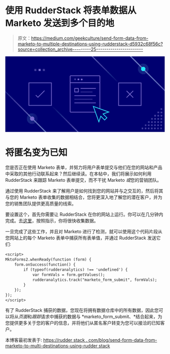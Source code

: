 # 使用 RudderStack 将表单数据从 Marketo 发送到多个目的地

> 原文：<https://medium.com/geekculture/send-form-data-from-marketo-to-multiple-destinations-using-rudderstack-d5932c68f56c?source=collection_archive---------25----------------------->

![](img/b350d096e61c182e044a8078389f1043.png)

# 将匿名变为已知

您是否正在使用 Marketo 表单，并努力将用户表单提交与他们在您的网站和产品中采取的其他行动联系起来？然后继续读。在本帖中，我们将展示如何利用 RudderStack 来跟踪 Marketo 表单提交，而不干扰 Marketo *或*您的营销团队。

通过使用 RudderStack 来了解用户是如何找到您的网站并与之交互的，然后将其与您的 Marketo 表单收集的数据相结合，您将更深入地了解您的潜在客户，并为您的销售团队提供更高质量的线索。

要设置这个，首先你需要让 RudderStack 在你的网站上运行。你可以在几分钟内完成。去[这里](https://docs.rudderstack.com/stream-sources/rudderstack-sdk-integration-guides/rudderstack-javascript-sdk)，按照指示，你将很快收集数据。

一旦完成了这些工作，并且对 Marketo 进行了检测，就可以使用这个代码片段从您网站上的每个 Marketo 表单中捕获所有表单值，并通过 RudderStack 发送它们:

```
<script>
MktoForms2.whenReady(function (form) {
    form.onSuccess(function() {         
        if (typeof(rudderanalytics) !== 'undefined') {
            var formVals = form.getValues();
            rudderanalytics.track("marketo_form_submit", formVals);
        }
    });
});
</script>
```

有了 RudderStack 捕获的数据，您现在将拥有数据仓库中的所有数据，因此您可以将从*页面*和*跟踪*请求中捕获的数据与 *marketo_form_submit、*结合起来，为您提供更多关于您的客户的信息，并将他们从匿名客户转变为您可以接洽的已知客户。

本博客最初发表于:
[https://rudder stack . com/blog/send-form-data-from-marketo-to-multi-destinations-using-rudder stack](https://rudderstack.com/blog/send-form-data-from-marketo-to-multiple-destinations-using-rudderstack)